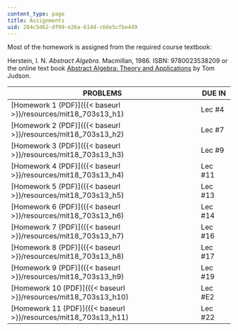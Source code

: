 ```yaml
---
content_type: page
title: Assignments
uid: 204c5d62-df99-e26a-614d-c66e5cfbe449
---
```


Most of the homework is assigned from the required course textbook:

Herstein, I. N. _Abstract Algebra_. Macmillan, 1986. ISBN: 9780023538209 or the online text book [Abstract Algebra: Theory and Applications](http://abstract.ups.edu/index.html) by Tom Judson.

| PROBLEMS | DUE IN |
| --- | --- |
| [Homework 1 (PDF)]({{< baseurl >}}/resources/mit18_703s13_h1) | Lec #4 |
| [Homework 2 (PDF)]({{< baseurl >}}/resources/mit18_703s13_h2) | Lec #7 |
| [Homework 3 (PDF)]({{< baseurl >}}/resources/mit18_703s13_h3) | Lec #9 |
| [Homework 4 (PDF)]({{< baseurl >}}/resources/mit18_703s13_h4) | Lec #11 |
| [Homework 5 (PDF)]({{< baseurl >}}/resources/mit18_703s13_h5) | Lec #13 |
| [Homework 6 (PDF)]({{< baseurl >}}/resources/mit18_703s13_h6) | Lec #14 |
| [Homework 7 (PDF)]({{< baseurl >}}/resources/mit18_703s13_h7) | Lec #16 |
| [Homework 8 (PDF)]({{< baseurl >}}/resources/mit18_703s13_h8) | Lec #17 |
| [Homework 9 (PDF)]({{< baseurl >}}/resources/mit18_703s13_h9) | Lec #19 |
| [Homework 10 (PDF)]({{< baseurl >}}/resources/mit18_703s13_h10) | Lec #E2 |
| [Homework 11 (PDF)]({{< baseurl >}}/resources/mit18_703s13_h11) | Lec #22